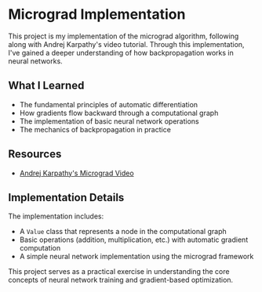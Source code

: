 # Micrograd Implementation

This project is my implementation of the micrograd algorithm, following along with Andrej Karpathy's video tutorial. Through this implementation, I've gained a deeper understanding of how backpropagation works in neural networks.

## What I Learned

- The fundamental principles of automatic differentiation
- How gradients flow backward through a computational graph
- The implementation of basic neural network operations
- The mechanics of backpropagation in practice

## Resources

- [Andrej Karpathy's Micrograd Video](https://www.youtube.com/watch?v=VMj-3S1tku0)

## Implementation Details

The implementation includes:
- A `Value` class that represents a node in the computational graph
- Basic operations (addition, multiplication, etc.) with automatic gradient computation
- A simple neural network implementation using the micrograd framework

This project serves as a practical exercise in understanding the core concepts of neural network training and gradient-based optimization.